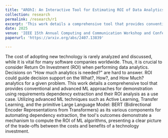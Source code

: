 ```yaml
---
title: "AROhI: An Interactive Tool for Estimating ROI of Data Analytics"
collection: research
permalink: /research/r1
excerpt: 'This work details a comprehensive tool that provides conventional and advanced ML approaches for demonstration using requirements dependency extraction and their ROI analysis as use case.'
date: 2025
venue: 'IEEE 15th Annual Computing and Communication Workshop and Conference (CCWC), Las Vegas, USA'
paperurl: 'https://arxiv.org/abs/2407.13839'

---
```

The cost of adopting new technology is rarely analyzed and discussed, while it is vital for many software companies worldwide. Thus, it is crucial to consider Return On Investment (ROI) when performing data analytics. Decisions on "How much analytics is needed?" are hard to answer. ROI could guide decision support on the What?, How?, and How Much? analytics for a given problem. This work details a comprehensive tool that provides conventional and advanced ML approaches for demonstration using requirements dependency extraction and their ROI analysis as a use case. Utilizing advanced ML techniques such as Active Learning, Transfer Learning, and the primitive Large Language Model: BERT (Bidirectional Encoder Representations from Transformers) as its various components for automating dependency extraction, the tool's outcomes demonstrate a mechanism to compute the ROI of ML algorithms, presenting a clear picture of the trade-offs between the costs and benefits of a technology investment.

